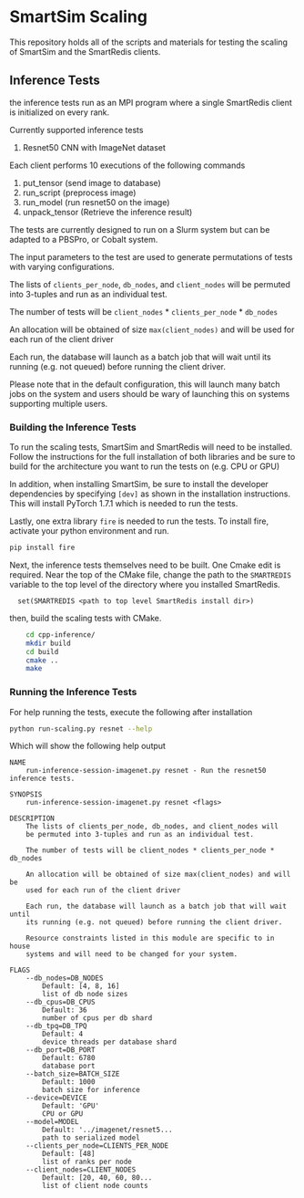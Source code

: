 
# SmartSim Scaling

This repository holds all of the scripts and materials for testing
the scaling of SmartSim and the SmartRedis clients.


## Inference Tests

the inference tests run as an MPI program where a single SmartRedis client
is initialized on every rank.

Currently supported inference tests

  1) Resnet50 CNN with ImageNet dataset

Each client performs 10 executions of the following commands

  1) put_tensor     (send image to database)
  2) run_script     (preprocess image)
  3) run_model      (run resnet50 on the image)
  4) unpack_tensor  (Retrieve the inference result)

The tests are currently designed to run on a Slurm system but
can be adapted to a PBSPro, or Cobalt system.

The input parameters to the test are used to generate permutations
of tests with varying configurations.

The lists of ``clients_per_node``, ``db_nodes``, and ``client_nodes`` will
be permuted into 3-tuples and run as an individual test.

The number of tests will be ``client_nodes`` * ``clients_per_node`` * ``db_nodes``

An allocation will be obtained of size ``max(client_nodes)`` and will be
used for each run of the client driver

Each run, the database will launch as a batch job that will wait until
its running (e.g. not queued) before running the client driver.

Please note that in the default configuration, this will launch
many batch jobs on the system and users should be wary of launching
this on systems supporting multiple users.

### Building the Inference Tests

To run the scaling tests, SmartSim and SmartRedis will need to be
installed. Follow the instructions for the full installation of
both libraries and be sure to build for the architecture you
want to run the tests on (e.g. CPU or GPU)

In addition, when installing SmartSim, be sure to install the
developer dependencies by specifying ``[dev]`` as shown in the
installation instructions. This will install PyTorch 1.7.1 which
is needed to run the tests.

Lastly, one extra library ``fire`` is needed to run the tests.
To install fire, activate your python environment and run.

```bash
pip install fire
```

Next, the inference tests themselves need to be built.
One Cmake edit is required. Near the top of the CMake file, change the
path to the ``SMARTREDIS`` variable to the top level of the directory where
you installed SmartRedis.

```text
  set(SMARTREDIS <path to top level SmartRedis install dir>)
```

then, build the scaling tests with CMake.

```bash
    cd cpp-inference/
    mkdir build
    cd build
    cmake ..
    make
```

### Running the Inference Tests

For help running the tests, execute the following after installation

```bash
python run-scaling.py resnet --help
```

Which will show the following help output

```
NAME
    run-inference-session-imagenet.py resnet - Run the resnet50 inference tests.

SYNOPSIS
    run-inference-session-imagenet.py resnet <flags>

DESCRIPTION
    The lists of clients_per_node, db_nodes, and client_nodes will
    be permuted into 3-tuples and run as an individual test.

    The number of tests will be client_nodes * clients_per_node * db_nodes

    An allocation will be obtained of size max(client_nodes) and will be
    used for each run of the client driver

    Each run, the database will launch as a batch job that will wait until
    its running (e.g. not queued) before running the client driver.

    Resource constraints listed in this module are specific to in house
    systems and will need to be changed for your system.

FLAGS
    --db_nodes=DB_NODES
        Default: [4, 8, 16]
        list of db node sizes
    --db_cpus=DB_CPUS
        Default: 36
        number of cpus per db shard
    --db_tpq=DB_TPQ
        Default: 4
        device threads per database shard
    --db_port=DB_PORT
        Default: 6780
        database port
    --batch_size=BATCH_SIZE
        Default: 1000
        batch size for inference
    --device=DEVICE
        Default: 'GPU'
        CPU or GPU
    --model=MODEL
        Default: '../imagenet/resnet5...
        path to serialized model
    --clients_per_node=CLIENTS_PER_NODE
        Default: [48]
        list of ranks per node
    --client_nodes=CLIENT_NODES
        Default: [20, 40, 60, 80...
        list of client node counts
```

